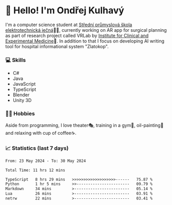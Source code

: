 # 👋 Hello! I'm Ondřej Kulhavý

I'm a computer science student at [Střední průmyslová škola elektrotechnická ječná](https://www.spsejecna.cz/)👨‍🎓, currently working on AR app for surgical planning as part of research project called VRLab by [Institute for Clinical and Experimental Medicine](https://www.ikem.cz/en/)🏥.
In addition to that I focus on developing AI writing tool for hospital informational system "Zlatokop".

### 💻 Skills
- C#
- Java
- JavaScript
- TypeScript
- Blender
- Unity 3D

### 🏋️‍♂️ Hobbies

Aside from programming, I love theater🎭, training in a gym💪, oil-painting🎨 and relaxing with cup of coffee☕.
### 📈 Statistics (last 7 days)
<!--START_SECTION:waka-->

```txt
From: 23 May 2024 - To: 30 May 2024

Total Time: 11 hrs 12 mins

TypeScript   8 hrs 29 mins   >>>>>>>>>>>>>>>>>>>------   75.87 %
Python       1 hr 5 mins     >>-----------------------   09.79 %
Markdown     34 mins         >------------------------   05.14 %
Lua          26 mins         >------------------------   03.91 %
netrw        22 mins         >------------------------   03.41 %
```

<!--END_SECTION:waka-->



